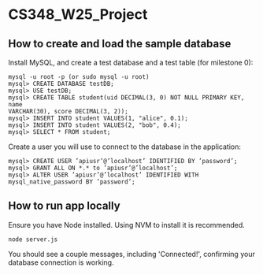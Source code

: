 # CS348_W25_Project

## How to create and load the sample database
Install MySQL, and create a test database and a test table (for milestone 0):
```
mysql -u root -p (or sudo mysql -u root)
mysql> CREATE DATABASE testDB;
mysql> USE testDB;
mysql> CREATE TABLE student(uid DECIMAL(3, 0) NOT NULL PRIMARY KEY, name
VARCHAR(30), score DECIMAL(3, 2));
mysql> INSERT INTO student VALUES(1, "alice", 0.1);
mysql> INSERT INTO student VALUES(2, "bob", 0.4);
mysql> SELECT * FROM student;
```
Create a user you will use to connect to the database in the application:
```
mysql> CREATE USER ’apiusr’@’localhost’ IDENTIFIED BY ’password’;
mysql> GRANT ALL ON *.* to ’apiusr’@’localhost’;
mysql> ALTER USER ’apiusr’@’localhost’ IDENTIFIED WITH mysql_native_password BY ’password’;
```

## How to run app locally
Ensure you have Node installed. Using NVM to install it is recommended.
```
node server.js
```
You should see a couple messages, including 'Connected!', confirming your database connection is working.
